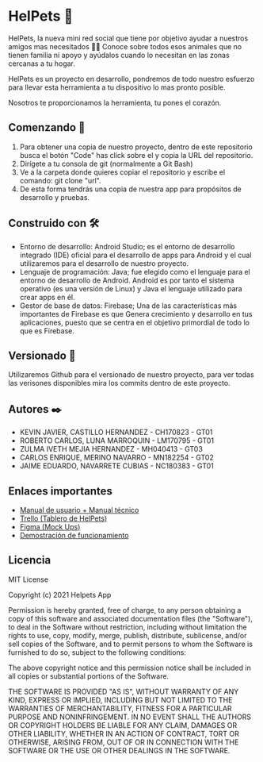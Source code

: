 # HelPets 🐾

HelPets, la nueva mini red social que tiene por objetivo ayudar a nuestros amigos mas necesitados 🐶🐱 Conoce sobre todos esos animales que no tienen familia ni apoyo y ayúdalos cuando lo necesitan en las zonas cercanas a tu hogar. 

HelPets es un proyecto en desarrollo, pondremos de todo nuestro esfuerzo para llevar esta herramienta a tu dispositivo lo mas pronto posible. 

Nosotros te proporcionamos la herramienta, tu pones el corazón.

## Comenzando 🚀

 1. Para obtener una copia de nuestro proyecto, dentro de este repositorio busca el botón "Code" has click sobre el y copia la URL del repositorio.
 2. Dirígete a tu consola de git (normalmente a Git Bash)
 3. Ve a la carpeta donde quieres copiar el repositorio y escribe el comando:
git clone "url".
4. De esta forma tendrás una copia de nuestra app para propósitos de desarrollo y pruebas.

## Construido con 🛠️

 - Entorno de desarrollo: Android Studio; es el entorno de desarrollo integrado (IDE) oficial para el desarrollo de apps para Android y el cual utilizaremos para el desarrollo de nuestro proyecto.
 - Lenguaje de programación: Java; fue elegido como el lenguaje para el entorno de desarrollo de Android. Android es por tanto el sistema operativo (es una versión de Linux) y Java el lenguaje utilizado para crear apps en él.
 - Gestor de base de datos: Firebase; Una de las características más importantes de Firebase es que Genera crecimiento y desarrollo en tus aplicaciones, puesto que se centra en el objetivo primordial de todo lo que es Firebase.

## Versionado 📌

Utilizaremos Github para el versionado de nuestro proyecto, para ver todas las verisones disponibles mira los commits dentro de este proyecto.

## Autores ✒️

 - KEVIN JAVIER, CASTILLO HERNANDEZ - CH170823 - GT01 
 - ROBERTO CARLOS, LUNA MARROQUIN - LM170795 - GT01 
 - ZULMA IVETH MEJIA HERNANDEZ - MH040413 - GT03
 - CARLOS ENRIQUE, MERINO NAVARRO - MN182254 - GT02 
 - JAIME EDUARDO, NAVARRETE CUBIAS - NC180383 - GT01

## Enlaces importantes 
 - [Manual de usuario + Manual técnico](https://drive.google.com/drive/folders/1A8r5RT8DoHIpflYkIeFEbmxGulFvlAcI?usp=sharing)
 - [Trello (Tablero de HelPets)](https://trello.com/b/F0iWysTi/helpets-app)
 - [Figma (Mock Ups)](https://www.figma.com/file/di5GvnwEI9OL6Yl8HcMJTv/Desarrollo-de-Software-para-M%C3%B3viles?node-id=0:1)
 - [Demostración de funcionamiento](https://www.youtube.com/watch?v=izNNr0bqbjo)

## Licencia

MIT License

Copyright (c) 2021 Helpets App

Permission is hereby granted, free of charge, to any person obtaining a copy of this software and associated documentation files (the "Software"), to deal in the Software without restriction, including without limitation the rights to use, copy, modify, merge, publish, distribute, sublicense, and/or sell copies of the Software, and to permit persons to whom the Software is furnished to do so, subject to the following conditions:

The above copyright notice and this permission notice shall be included in all copies or substantial portions of the Software.

THE SOFTWARE IS PROVIDED "AS IS", WITHOUT WARRANTY OF ANY KIND, EXPRESS OR IMPLIED, INCLUDING BUT NOT LIMITED TO THE WARRANTIES OF MERCHANTABILITY, FITNESS FOR A PARTICULAR PURPOSE AND NONINFRINGEMENT. IN NO EVENT SHALL THE AUTHORS OR COPYRIGHT HOLDERS BE LIABLE FOR ANY CLAIM, DAMAGES OR OTHER LIABILITY, WHETHER IN AN ACTION OF CONTRACT, TORT OR OTHERWISE, ARISING FROM, OUT OF OR IN CONNECTION WITH THE SOFTWARE OR THE USE OR OTHER DEALINGS IN THE SOFTWARE.

